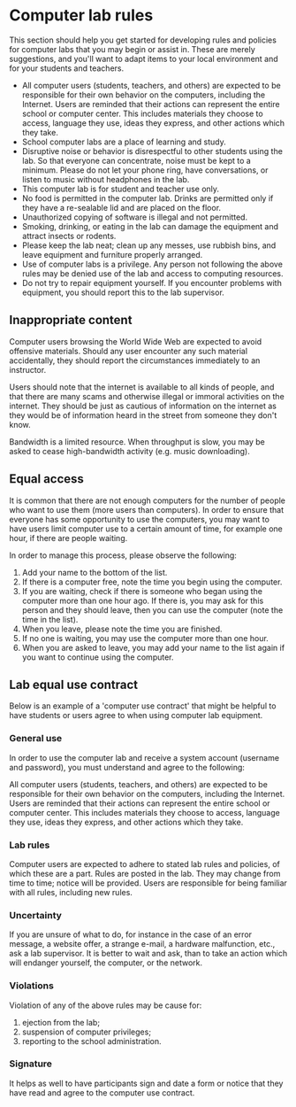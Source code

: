 # Computer lab rules


This section should help you get started for developing rules and policies for computer labs that you may begin or assist in. These are merely suggestions, and you'll want to adapt items to your local environment and for your students and teachers.

- All computer users (students, teachers, and others) are expected to be responsible for their own behavior on the computers, including the Internet. Users are reminded that their actions can represent the entire school or computer center. This includes materials they choose to access, language they use, ideas they express, and other actions which they take.
- School computer labs are a place of learning and study.
- Disruptive noise or behavior is disrespectful to other students using the lab. So that everyone can concentrate, noise must be kept to a minimum. Please do not let your phone ring, have conversations, or listen to music without headphones in the lab.
- This computer lab is for student and teacher use only.
- No food is permitted in the computer lab. Drinks are permitted only if they have a re-sealable lid and are placed on the floor.
- Unauthorized copying of software is illegal and not permitted.
- Smoking, drinking, or eating in the lab can damage the equipment and attract insects or rodents.
- Please keep the lab neat; clean up any messes, use rubbish bins, and leave equipment and furniture properly arranged.
- Use of computer labs is a privilege. Any person not following the above rules may be denied use of the lab and access to computing resources.
- Do not try to repair equipment yourself. If you encounter problems with equipment, you should report this to the lab supervisor.



## Inappropriate content

Computer users browsing the World Wide Web are expected to avoid offensive materials. Should any user encounter any such material accidentally, they should report the circumstances immediately to an instructor.

Users should note that the internet is available to all kinds of people, and that there are many scams and otherwise illegal or immoral activities on the internet. They should be just as cautious of information on the internet as they would be of information heard in the street from someone they don't know.

Bandwidth is a limited resource. When throughput is slow, you may be asked to cease high-bandwidth activity (e.g. music downloading).



## Equal access

It is common that there are not enough computers for the number of people who want to use them (more users than computers). In order to ensure that everyone has some opportunity to use the computers, you may want to have users limit computer use to a certain amount of time, for example one hour, if there are people waiting.

In order to manage this process, please observe the following:

1. Add your name to the bottom of the list.
2. If there is a computer free, note the time you begin using the computer.
3. If you are waiting, check if there is someone who began using the computer more than one hour ago. If there is, you may ask for this person and they should leave, then you can use the computer (note the time in the list).
4. When you leave, please note the time you are finished.
5. If no one is waiting, you may use the computer more than one hour.
6. When you are asked to leave, you may add your name to the list again if you want to continue using the computer.



## Lab equal use contract

Below is an example of a 'computer use contract' that might be helpful to have students or users agree to when using computer lab equipment.

### General use

In order to use the computer lab and receive a system account (username and password), you must understand and agree to the following:

All computer users (students, teachers, and others) are expected to be responsible for their own behavior on the computers, including the Internet. Users are reminded that their actions can represent the entire school or computer center. This includes materials they choose to access, language they use, ideas they express, and other actions which they take.

### Lab rules

Computer users are expected to adhere to stated lab rules and policies, of which these are a part. Rules are posted in the lab. They may change from time to time; notice will be provided. Users are responsible for being familiar with all rules, including new rules.

### Uncertainty

If you are unsure of what to do, for instance in the case of an error message, a website offer, a strange e-mail, a hardware malfunction, etc., ask a lab supervisor. It is better to wait and ask, than to take an action which will endanger yourself, the computer, or the network.

### Violations

Violation of any of the above rules may be cause for:

1. ejection from the lab;
2. suspension of computer privileges;
3. reporting to the school administration.

### Signature

It helps as well to have participants sign and date a form or notice that they have read and agree to the computer use contract.